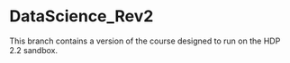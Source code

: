 DataScience_Rev2
================
This branch contains a version of the course designed to run on the HDP 2.2 sandbox.
